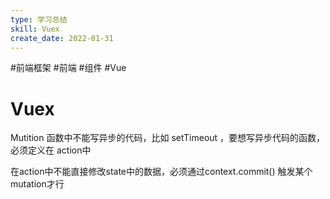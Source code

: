 ```yaml
---
type: 学习总结
skill: Vuex
create_date: 2022-01-31
---
```


#前端框架 #前端 #组件 #Vue

# Vuex

Mutition 函数中不能写异步的代码，比如 setTimeout ，要想写异步代码的函数，必须定义在 action中

在action中不能直接修改state中的数据，必须通过context.commit() 触发某个mutation才行